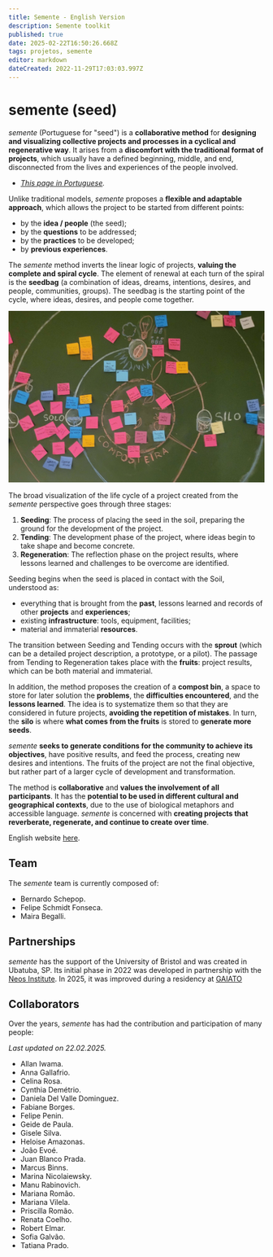 ```yaml
---
title: Semente - English Version
description: Semente toolkit
published: true
date: 2025-02-22T16:50:26.668Z
tags: projetos, semente
editor: markdown
dateCreated: 2022-11-29T17:03:03.997Z
---
```


# semente (seed)

*semente* (Portuguese for "seed") is a **collaborative method** for **designing and visualizing collective projects and processes in a cyclical and regenerative way**. It arises from a **discomfort with the traditional format of projects**, which usually have a defined beginning, middle, and end, disconnected from the lives and experiences of the people involved.

- *[This page in Portuguese](/projetos/semente).*

Unlike traditional models, *semente* proposes a **flexible and adaptable approach**, which allows the project to be started from different points:

*   by the **idea / people** (the seed);
*   by the **questions** to be addressed;
*   by the **practices** to be developed;
*   by **previous experiences**.

The *semente* method inverts the linear logic of projects, **valuing the complete and spiral cycle**. The element of renewal at each turn of the spiral is the **seedbag** (a combination of ideas, dreams, intentions, desires, and people, communities, groups). The seedbag is the starting point of the cycle, where ideas, desires, and people come together.

![semente neos](https://raw.githubusercontent.com/semente-de/documentation/9c3358a4e3b526762dabce7047140dffad7d3683/0.3/neos/ubatuba-cc/20250215_195706-horizontal.jpg)

The broad visualization of the life cycle of a project created from the *semente* perspective goes through three stages:

1.  **Seeding**: The process of placing the seed in the soil, preparing the ground for the development of the project.
2.  **Tending**: The development phase of the project, where ideas begin to take shape and become concrete.
3.  **Regeneration**: The reflection phase on the project results, where lessons learned and challenges to be overcome are identified.

Seeding begins when the seed is placed in contact with the Soil, understood as:

*   everything that is brought from the **past**, lessons learned and records of other **projects** and **experiences**;
*   existing **infrastructure**: tools, equipment, facilities;
*   material and immaterial **resources**.

The transition between Seeding and Tending occurs with the **sprout** (which can be a detailed project description, a prototype, or a pilot). The passage from Tending to Regeneration takes place with the **fruits**: project results, which can be both material and immaterial.

In addition, the method proposes the creation of a **compost bin**, a space to store for later solution the **problems**, the **difficulties encountered**, and the **lessons learned**. The idea is to systematize them so that they are considered in future projects, **avoiding the repetition of mistakes**. In turn, the **silo** is where **what comes from the fruits** is stored to **generate more seeds**.

*semente* **seeks to generate conditions for the community to achieve its objectives**, have positive results, and feed the process, creating new desires and intentions. The fruits of the project are not the final objective, but rather part of a larger cycle of development and transformation.

The method is **collaborative** and **values the involvement of all participants**. It has the **potential to be used in different cultural and geographical contexts**, due to the use of biological metaphors and accessible language. *semente* is concerned with **creating projects that reverberate, regenerate, and continue to create over time**.

English website [here](https://semente.de).

## Team

The *semente* team is currently composed of:

- Bernardo Schepop.
- Felipe Schmidt Fonseca.
- Maira Begalli.

## Partnerships

*semente* has the support of the University of Bristol and was created in Ubatuba, SP. Its initial phase in 2022 was developed in partnership with the [Neos Institute](https://coletivoneos.org). In 2025, it was improved during a residency at [GAIATO](https://www.gaiato.org)

## Collaborators

Over the years, *semente* has had the contribution and participation of many people:

*Last updated on 22.02.2025.*

- Allan Iwama.
- Anna Gallafrio.
- Celina Rosa.
- Cynthia Demétrio.
- Daniela Del Valle Dominguez.
- Fabiane Borges.
- Felipe Penin.
- Geide de Paula.
- Gisele Silva.
- Heloise Amazonas.
- João Evoé.
- Juan Blanco Prada.
- Marcus Binns.
- Marina Nicolaiewsky.
- Manu Rabinovich.
- Mariana Romão.
- Mariana Vilela.
- Priscilla Romão.
- Renata Coelho.
- Robert Elmar.
- Sofia Galvão.
- Tatiana Prado.